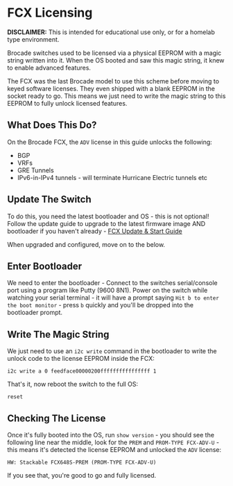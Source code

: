 # FCX Licensing
**DISCLAIMER:** This is intended for educational use only, or for a homelab type environment.  

Brocade switches used to be licensed via a physical EEPROM with a magic string written into it. When the OS booted and saw this magic string, it knew to enable advanced features.  

The FCX was the last Brocade model to use this scheme before moving to keyed software licenses. They even shipped with a blank EEPROM in the socket ready to go. This means we just need to write the magic string to this EEPROM to fully unlock licensed features.

## What Does This Do?
On the Brocade FCX, the ```ADV``` license in this guide unlocks the following:

- BGP
- VRFs
- GRE Tunnels
- IPv6-in-IPv4 tunnels - will terminate Hurricane Electric tunnels etc

## Update The Switch
To do this, you need the latest bootloader and OS - this is not optional! Follow the update guide to upgrade to the latest firmware image AND bootloader if you haven't already - [FCX Update & Start Guide](fcx.md)  

When upgraded and configured, move on to the below.

## Enter Bootloader

We need to enter the bootloader - Connect to the switches serial/console port using a program like Putty (9600 8N1). Power on the switch while watching your serial terminal - it will have a prompt saying `Hit b to enter the boot monitor` - press `b` quickly and you'll be dropped into the bootloader prompt.

## Write The Magic String
We just need to use an `i2c write` command in the bootloader to write the unlock code to the license EEPROM inside the FCX:
```
i2c write a 0 feedface00000200ffffffffffffffff 1
```
That's it, now reboot the switch to the full OS:
```
reset
```

## Checking The License
Once it's fully booted into the OS, run `show version` - you should see the following line near the middle, look for the `PREM` and `PROM-TYPE FCX-ADV-U` - this means it's detected the license EEPROM and unlocked the `ADV` license:
```
HW: Stackable FCX648S-PREM (PROM-TYPE FCX-ADV-U)
```

If you see that, you're good to go and fully licensed.